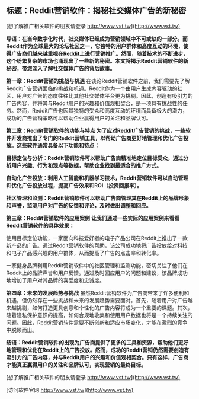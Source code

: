 ## **标题：Reddit营销软件：揭秘社交媒体广告的新秘密**

[想了解推广相关软件的朋友请登录 http://www.vst.tw](http://www.vst.tw)

**导语：在当今数字化时代，社交媒体已经成为营销领域中不可或缺的一部分。而Reddit作为全球最大的论坛社区之一，它独特的用户群体和高度互动的环境，使得广告商们越来越重视在Reddit上进行营销推广。然而，随着技术的不断进步，这个纷繁复杂的市场也涌现出了一些新的秘密。本文将揭示Reddit营销软件的新秘密，带您深入了解社交媒体广告的背后故事。**

**第一章：Reddit营销的挑战与机遇**
在谈论Reddit营销软件之前，我们需要先了解Reddit广告营销面临的挑战和机遇。Reddit作为一个由用户生成内容驱动的社区，用户对广告的态度往往比其他社交媒体平台更为挑剔。因此，创造有吸引力的广告内容，并将其与Reddit用户的兴趣和价值观相契合，是一项具有挑战性的任务。然而，Reddit广告也因其独特的受众和高度互动的环境而具备极大的潜力，成功的广告营销策略可以帮助企业赢得用户的关注和品牌认可。

**第二章：Reddit营销软件的功能与特点**
**为了应对Reddit广告营销的挑战，一些软件开发商推出了专门的Reddit营销工具，以帮助广告商更好地管理和优化广告投放。这些软件通常具备以下功能和特点：**

**目标定位与分析：Reddit营销软件可以帮助广告商精准地定位目标受众，通过分析用户兴趣、行为和观点等数据，帮助企业找到最适合的推广方式。**

**自动化广告投放：利用人工智能和机器学习技术，Reddit营销软件可以自动管理和优化广告投放过程，提高广告效果和ROI（投资回报率）。**

**社区管理和监测：Reddit营销软件可以帮助广告商管理其在Reddit上的品牌形象和声誉，监测用户对广告的反馈和评论，及时做出调整和回应。**

**第三章：Reddit营销软件的应用案例**
**让我们通过一些实际的应用案例来看看Reddit营销软件的具体效果：**

使用目标定位功能，一家面向科技爱好者的电子产品公司在Reddit上推出了一款新产品的广告。通过Reddit营销软件的帮助，该公司成功地将广告投放给对科技和电子产品感兴趣的用户群体，从而提高了广告的点击率和转化率。

一家健身品牌利用Reddit营销软件中的社区管理和监测功能，密切关注了他们在Reddit上的品牌声誉和用户反馈。通过及时回应用户的问题和建议，该品牌成功地增加了用户对其品牌的喜爱度和忠诚度。

**第四章：未来的发展趋势与挑战**
虽然Reddit营销软件为广告商带来了许多便利和机遇，但仍然存在一些挑战和未来的发展趋势需要面对。首先，随着用户对广告越来越挑剔，如何打造更具创意和个性化的广告内容将成为一个重要的课题。其次，随着隐私保护意识的提高，如何合规地收集和使用用户数据也将是一个持续关注的问题。因此，Reddit营销软件需要不断创新和适应市场变化，才能在激烈的竞争中脱颖而出。

**结语：Reddit营销软件的出现为广告商提供了更多的工具和资源，帮助他们更好地管理和优化在Reddit上的广告投放。然而，成功的Reddit营销仍然需要创造有吸引力的广告内容，并与Reddit用户的兴趣和价值观相契合。只有这样，广告商才能真正赢得用户的关注和品牌认可，实现营销的最终目标。**

[想了解推广相关软件的朋友请登录 http://www.vst.tw](http://www.vst.tw)


[访问软件官网 http://www.vst.tw](http://www.vst.tw)
